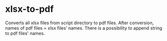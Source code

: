 # xlsx-to-pdf
Converts all xlsx files from script directory to pdf files. 
After conversion, names of pdf files = xlsx files' names. 
There is a possibility to append string to pdf files' names.
